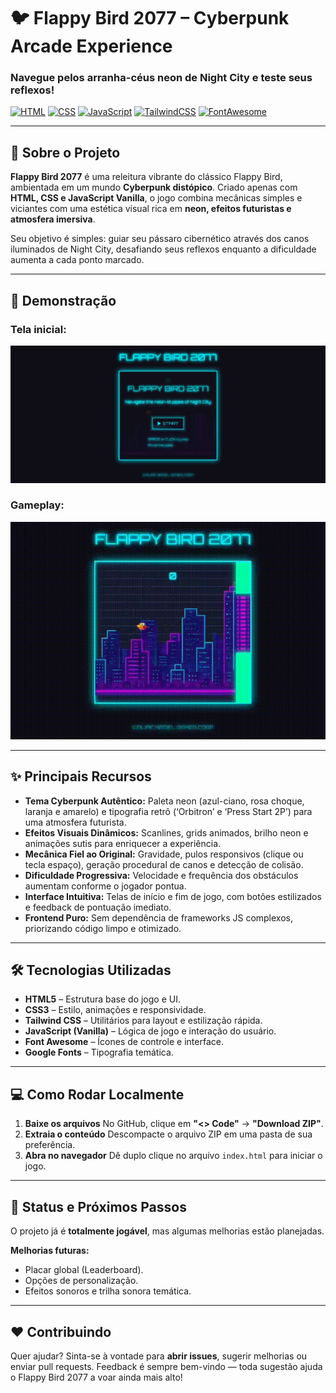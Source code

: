 # 🐦 Flappy Bird 2077 – Cyberpunk Arcade Experience

### Navegue pelos arranha-céus neon de Night City e teste seus reflexos!

[![HTML](https://img.shields.io/badge/HTML5-E34F26?style=for-the-badge&logo=html5&logoColor=white)](https://developer.mozilla.org/pt-BR/docs/Web/HTML)
[![CSS](https://img.shields.io/badge/CSS3-1572B6?style=for-the-badge&logo=css3&logoColor=white)](https://developer.mozilla.org/pt-BR/docs/Web/CSS)
[![JavaScript](https://img.shields.io/badge/JavaScript-F7DF1E?style=for-the-badge&logo=javascript&logoColor=black)](https://developer.mozilla.org/pt-BR/docs/Web/JavaScript)
[![TailwindCSS](https://img.shields.io/badge/Tailwind_CSS-38B2AC?style=for-the-badge&logo=tailwind-css&logoColor=white)](https://tailwindcss.com/)
[![FontAwesome](https://img.shields.io/badge/Font_Awesome-528EE5?style=for-the-badge&logo=fontawesome&logoColor=white)](https://fontawesome.com/)

---

## 🚀 Sobre o Projeto

**Flappy Bird 2077** é uma releitura vibrante do clássico Flappy Bird, ambientada em um mundo **Cyberpunk distópico**.
Criado apenas com **HTML, CSS e JavaScript Vanilla**, o jogo combina mecânicas simples e viciantes com uma estética visual rica em **neon, efeitos futuristas e atmosfera imersiva**.

Seu objetivo é simples: guiar seu pássaro cibernético através dos canos iluminados de Night City, desafiando seus reflexos enquanto a dificuldade aumenta a cada ponto marcado.

---

## 📸 Demonstração

### Tela inicial:
![Prévia da Página](./assets/images/preview.jpg)  

### Gameplay:
![Gameplay Demo](./assets/images/gameplay.gif) 

---

## ✨ Principais Recursos

- **Tema Cyberpunk Autêntico:** Paleta neon (azul-ciano, rosa choque, laranja e amarelo) e tipografia retrô (‘Orbitron’ e ‘Press Start 2P’) para uma atmosfera futurista.
- **Efeitos Visuais Dinâmicos:** Scanlines, grids animados, brilho neon e animações sutis para enriquecer a experiência.
- **Mecânica Fiel ao Original:** Gravidade, pulos responsivos (clique ou tecla espaço), geração procedural de canos e detecção de colisão.
- **Dificuldade Progressiva:** Velocidade e frequência dos obstáculos aumentam conforme o jogador pontua.
- **Interface Intuitiva:** Telas de início e fim de jogo, com botões estilizados e feedback de pontuação imediato.
- **Frontend Puro:** Sem dependência de frameworks JS complexos, priorizando código limpo e otimizado.

---

## 🛠️ Tecnologias Utilizadas

- **HTML5** – Estrutura base do jogo e UI.
- **CSS3** – Estilo, animações e responsividade.
- **Tailwind CSS** – Utilitários para layout e estilização rápida.
- **JavaScript (Vanilla)** – Lógica de jogo e interação do usuário.
- **Font Awesome** – Ícones de controle e interface.
- **Google Fonts** – Tipografia temática.

---

## 💻 Como Rodar Localmente

1. **Baixe os arquivos**
   No GitHub, clique em **"<> Code"** → **"Download ZIP"**.
2. **Extraia o conteúdo**
   Descompacte o arquivo ZIP em uma pasta de sua preferência.
3. **Abra no navegador**
   Dê duplo clique no arquivo `index.html` para iniciar o jogo.

---

## 📌 Status e Próximos Passos

O projeto já é **totalmente jogável**, mas algumas melhorias estão planejadas.

**Melhorias futuras:**

- Placar global (Leaderboard).
- Opções de personalização.
- Efeitos sonoros e trilha sonora temática.

---

## ❤️ Contribuindo

Quer ajudar? Sinta-se à vontade para **abrir issues**, sugerir melhorias ou enviar pull requests.
Feedback é sempre bem-vindo — toda sugestão ajuda o Flappy Bird 2077 a voar ainda mais alto!
